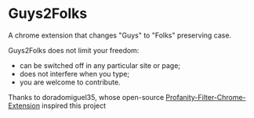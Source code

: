 # Guys2Folks
A chrome extension that changes "Guys" to "Folks" preserving case.  

Guys2Folks does not limit your freedom:  
- can be switched off in any particular site or page;  
- does not interfere when you type;  
- you are welcome to contribute.  

Thanks to doradomiguel35, whose open-source [Profanity-Filter-Chrome-Extension](https://github.com/doradomiguel35/Profanity-Filter-Chrome-Extension) inspired this project
